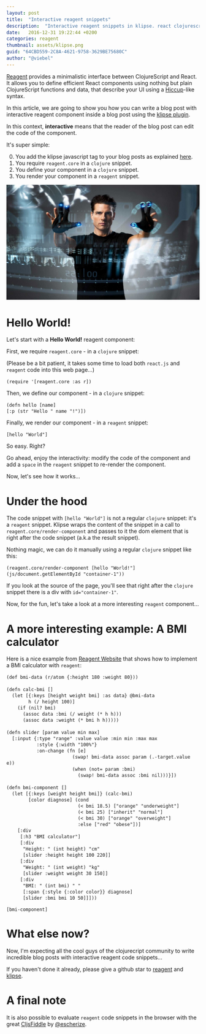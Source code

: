 ```yaml
---
layout: post
title:  "Interactive reagent snippets"
description:  "Interactive reagent snippets in klipse. react clojurescript. minimal. fast"
date:   2016-12-31 19:22:44 +0200
categories: reagent
thumbnail: assets/klipse.png
guid: "64CBD559-2C8A-4621-9758-3629BE75680C"
author: "@viebel"
---
```



[Reagent](https://github.com/reagent-project/reagent) provides a minimalistic interface between ClojureScript and React. It allows you to define efficient React components using nothing but plain ClojureScript functions and data, that describe your UI using a [Hiccup](https://github.com/weavejester/hiccup)-like syntax.

In this article, we are going to show you how you can write a blog post with interactive reagent component inside a blog post using the [klipse plugin](https://github.com/viebel/klipse). 

In this context, **interactive** means that the reader of the blog post can edit the code of the component.

It's super simple:

0. You add the klipse javascript tag to your blog posts as explained [here](https://github.com/viebel/klipse).
1. You require `reagent.core` in a `clojure` snippet.
2. You define your component in a `clojure` snippet.
3. You render your component in a `reagent` snippet.


![minority](/assets/minority.jpg)

# Hello World!

Let's start with a **Hello World!** reagent component:

First, we require `reagent.core` - in a `clojure` snippet:

(Please be a bit patient, it takes some time to load both `react.js` and `reagent` code into this web page...)

~~~klipse
(require '[reagent.core :as r])
~~~

Then, we define our component - in a `clojure` snippet:

~~~klipse
(defn hello [name]
[:p (str "Hello " name "!")])
~~~

Finally, we render our component - in a `reagent` snippet:

~~~reagent
[hello "World"]
~~~


So easy. Right?

Go ahead, enjoy the interactivity: modify the code of the component and add a `space` in the `reagent` snippet to re-render the component.

Now, let's see how it works...

# Under the hood

The code snippet with `[hello "World"]` is not a regular `clojure` snippet: it's a `reagent` snippet. Klipse wraps the content of the snippet in a call to `reagent.core/render-component` and passes to it the dom element that is right after the code snippet (a.k.a the result snippet).

Nothing magic, we can do it manually using a regular `clojure` snippet like this:

~~~klipse
(reagent.core/render-component [hello "World!"] (js/document.getElementById "container-1"))
~~~
<div class="klipse-result" id="container-1"></div>

If you look at the source of the page, you'll see that right after the `clojure` snippet there is a div with `id="container-1"`.

Now, for the fun, let's take a look at a more interesting `reagent` component...

# A more interesting example: A BMI calculator

Here is a nice example from [Reagent Website](http://reagent-project.github.io/) that shows how to implement a BMI calculator with `reagent`:

~~~klipse
(def bmi-data (r/atom {:height 180 :weight 80}))

(defn calc-bmi []
  (let [{:keys [height weight bmi] :as data} @bmi-data
        h (/ height 100)]
    (if (nil? bmi)
      (assoc data :bmi (/ weight (* h h)))
      (assoc data :weight (* bmi h h)))))

(defn slider [param value min max]
  [:input {:type "range" :value value :min min :max max
           :style {:width "100%"}
           :on-change (fn [e]
                        (swap! bmi-data assoc param (.-target.value e))
                        (when (not= param :bmi)
                          (swap! bmi-data assoc :bmi nil)))}])

(defn bmi-component []
  (let [{:keys [weight height bmi]} (calc-bmi)
        [color diagnose] (cond
                          (< bmi 18.5) ["orange" "underweight"]
                          (< bmi 25) ["inherit" "normal"]
                          (< bmi 30) ["orange" "overweight"]
                          :else ["red" "obese"])]
    [:div
     [:h3 "BMI calculator"]
     [:div
      "Height: " (int height) "cm"
      [slider :height height 100 220]]
     [:div
      "Weight: " (int weight) "kg"
      [slider :weight weight 30 150]]
     [:div
      "BMI: " (int bmi) " "
      [:span {:style {:color color}} diagnose]
      [slider :bmi bmi 10 50]]]))
~~~

~~~reagent
[bmi-component]
~~~

# What else now?

Now, I'm expecting all the cool guys of the clojurecript community to write incredible blog posts with interactive reagent code snippets...

If you haven't done it already, please give a github star to [reagent](https://github.com/reagent-project/reagent) and [klipse](https://github.com/viebel/klipse).


# A final note

It is also possible to evaluate `reagent` code snippets in the browser with the great [CljsFiddle](http://escherize.com/cljsfiddle/) by [@escherize](https://twitter.com/escherize).


<style>

.klipse-container:not(:empty):before {
    content: "**** Rendered Component ****";
    font-weight: bold;
    font-family: monospace;
}

</style>

